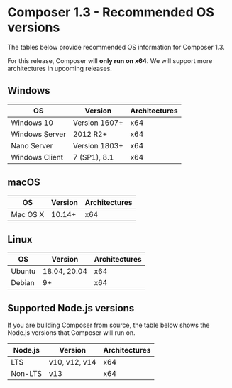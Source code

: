 # Composer 1.3 - Recommended OS versions

The tables below provide recommended OS information for Composer 1.3.

For this release, Composer will **only run on x64**. We will support more architectures in upcoming releases.

## Windows

OS                | Version            | Architectures |
------------------|--------------------|---------------|
Windows 10        | Version 1607+      | x64           |
Windows Server    | 2012 R2+           | x64           |
Nano Server       | Version 1803+      | x64           |
Windows Client    | 7 (SP1), 8.1       | x64           |


## macOS

OS                | Version            | Architectures |
------------------|--------------------|---------------|
Mac OS X          | 10.14+             | x64           |


## Linux

OS                | Version            | Architectures |
------------------|--------------------|---------------|
Ubuntu            | 18.04, 20.04       | x64           |
Debian            | 9+                 | x64           |


## Supported Node.js versions

If you are building Composer from source, the table below shows the Node.js versions that Composer will run on.

Node.js |         Version            | Architectures |
--------|----------------------------|---------------|
LTS     | v10, v12, v14              | x64           |
Non-LTS | v13                        | x64           |

